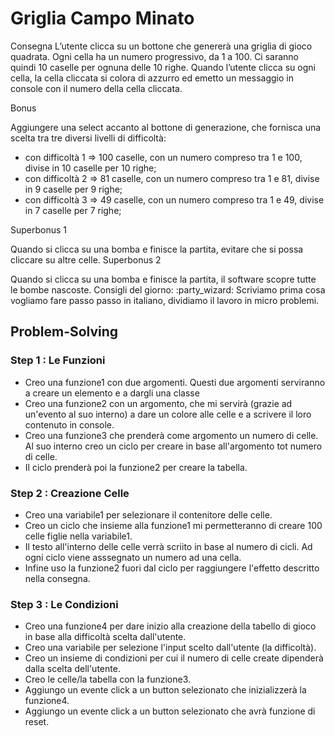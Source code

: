 # Griglia Campo Minato

Consegna
L’utente clicca su un bottone che genererà una griglia di gioco quadrata. Ogni cella ha un numero progressivo, da 1 a 100. Ci saranno quindi 10 caselle per ognuna delle 10 righe. Quando l’utente clicca su ogni cella, la cella cliccata si colora di azzurro ed emetto un messaggio in console con il numero della cella cliccata.

Bonus

Aggiungere una select accanto al bottone di generazione, che fornisca una scelta tra tre diversi livelli di difficoltà:

* con difficoltà 1 => 100 caselle, con un numero compreso tra 1 e 100, divise in 10 caselle per 10 righe;
* con difficoltà 2 => 81 caselle, con un numero compreso tra 1 e 81, divise in 9 caselle per 9 righe;
* con difficoltà 3 => 49 caselle, con un numero compreso tra 1 e 49, divise in 7 caselle per 7 righe;

Superbonus 1

Quando si clicca su una bomba e finisce la partita, evitare che si possa cliccare su altre celle.
Superbonus 2

Quando si clicca su una bomba e finisce la partita, il software scopre tutte le bombe nascoste.
Consigli del giorno: :party_wizard:
Scriviamo prima cosa vogliamo fare passo passo in italiano, dividiamo il lavoro in micro problemi.


## Problem-Solving

### Step 1 : Le Funzioni

* Creo una funzione1 con due argomenti. Questi due argomenti serviranno a creare un elemento e a dargli una classe
* Creo una funzione2 con un argomento, che mi servirà (grazie ad un'evento al suo interno) a dare un colore alle celle e a scrivere il loro contenuto in console.
* Creo una funzione3 che prenderà come argomento un numero di celle. Al suo interno creo un ciclo per creare in base all'argomento tot numero di celle.
* Il ciclo prenderà poi la funzione2 per creare la tabella.

### Step 2 : Creazione Celle

* Creo una variabile1 per selezionare il contenitore delle celle.
* Creo un ciclo che insieme alla funzione1 mi permetteranno di creare 100 celle figlie nella variabile1.
* Il testo all'interno delle celle verrà scriito in base al numero di cicli. Ad ogni ciclo viene asssegnato un numero ad una cella.
* Infine uso la funzione2 fuori dal ciclo per raggiungere l'effetto descritto nella consegna.

### Step 3 : Le Condizioni

* Creo una funzione4 per dare inizio alla creazione della tabello di gioco in base alla difficoltà scelta dall'utente.
* Creo una variabile per selezione l'input scelto dall'utente (la difficoltà).
* Creo un insieme di condizioni per cui il numero di celle create dipenderà dalla scelta dell'utente.
* Creo le celle/la tabella con la funzione3.
* Aggiungo un evente click a un button selezionato che inizializzerà la funzione4.
* Aggiungo un evente click a un button selezionato che avrà funzione di reset.